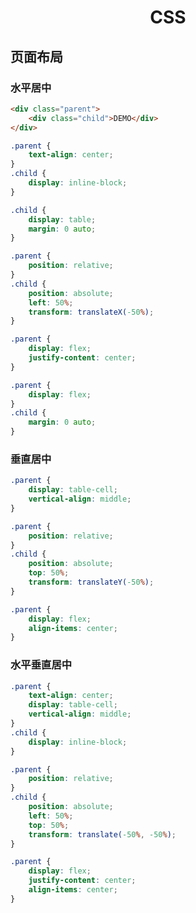 <h1 align="center">CSS</h1>

## 页面布局

### 水平居中

```html
<div class="parent">
    <div class="child">DEMO</div>
</div>
```

```css
.parent {
    text-align: center;
}
.child {
    display: inline-block;
}
```

```css
.child {
    display: table;
    margin: 0 auto;
}
```

```css
.parent {
    position: relative;
}
.child {
    position: absolute;
    left: 50%;
    transform: translateX(-50%);
}
```

```css
.parent {
    display: flex;
    justify-content: center;
}
```

```css
.parent {
    display: flex;
}
.child {
    margin: 0 auto;
}
```

### 垂直居中

```css
.parent {
    display: table-cell;
    vertical-align: middle;
}
```

```css
.parent {
    position: relative;
}
.child {
    position: absolute;
    top: 50%;
    transform: translateY(-50%);
}
```

```css
.parent {
    display: flex;
    align-items: center;
}
```

### 水平垂直居中

```css
.parent {
    text-align: center;
    display: table-cell;
    vertical-align: middle;
}
.child {
    display: inline-block;
}
```

```css
.parent {
    position: relative;
}
.child {
    position: absolute;
    left: 50%;
    top: 50%;
    transform: translate(-50%, -50%);
}
```

```css
.parent {
    display: flex;
    justify-content: center;
    align-items: center;
}
```
